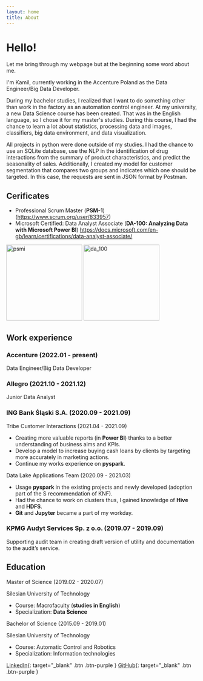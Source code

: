 ```yaml
---
layout: home
title: About
---
```


# Hello!
Let me bring through my webpage but at the beginning some word about me. 

I'm Kamil, currently working in the Accenture Poland as the Data Engineer/Big Data Developer. 

During my bachelor studies, I realized that I want to do something other than work in the factory as an automation control engineer. At my university, a new Data Science course has been created. That was in the English language, so I chose it for my master's studies. During this course, I had the chance to learn a lot about statistics, processing data and images, classifiers, big data environment, and data visualization.

All projects in python were done outside of my studies. I had the chance to use an SQLite database, use the NLP in the identification of drug interactions from the summary of product characteristics, and predict the seasonality of sales. Additionally, I created my model for customer segmentation that compares two groups and indicates which one should be targeted. In this case, the requests are sent in JSON format by Postman.

## Cerificates
* Professional Scrum Master (**PSM-1**) (https://www.scrum.org/user/833957)
* Microsoft Certified: Data Analyst Associate (**DA-100: Analyzing Data with Microsoft Power BI**) https://docs.microsoft.com/en-gb/learn/certifications/data-analyst-associate/

 <img src="{{site.url}}/assets/images/about_files/psmi.png" alt="psmi" width="200"/> <img src="{{site.url}}/assets/images/about_files/da_100.png" alt="da_100" width="200"/>

## Work experience

### Accenture (2022.01 - present)
Data Engineer/Big Data Developer

### Allegro (2021.10 - 2021.12)
Junior Data Analyst

### ING Bank Śląski S.A. (2020.09 - 2021.09)

Tribe Customer Interactions (2021.04 - 2021.09)

* Creating more valuable reports (in **Power BI**) thanks to a better understanding of business aims and KPIs.
* Develop a model to increase buying cash loans by clients by targeting more accurately in marketing actions.
* Continue my works experience on **pyspark**.  

Data Lake Applications Team (2020.09 - 2021.03)

* Usage **pyspark** in the existing projects and newly developed (adoption part of the S recommendation of KNF). 
* Had the chance to work on clusters thus, I gained knowledge of **Hive** and **HDFS**. 
* **Git** and **Jupyter** became a part of my workday.


### KPMG Audyt Services Sp. z o.o. (2019.07 - 2019.09)
Supporting audit team in creating draft version  of  utility  and  documentation to the audit’s service. 

## Education
Master of Science (2019.02 - 2020.07)

Silesian University of Technology

* Course: Macrofaculty (**studies in English**) 
* Specialization: **Data Science**

Bachelor of Science (2015.09 - 2019.01)

Silesian University of Technology

* Course: Automatic Control and Robotics 
* Specialization: Information technologies 

[LinkedIn](https://www.linkedin.com/in/kamil-kandzia/){: target="_blank" .btn .btn-purple }
[GitHub](https://github.com/KamilKandzia){: target="_blank" .btn .btn-purple }
